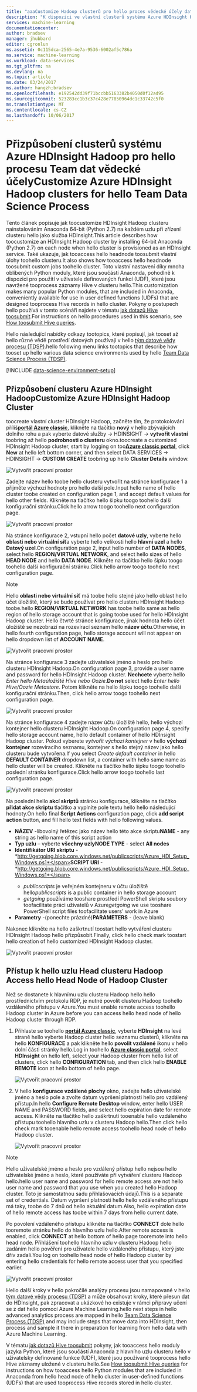 ```yaml
---
title: "aaaCustomize Hadoop clusterů pro hello proces vědecké účely dat Team | Microsoft Docs"
description: "K dispozici ve vlastní clusterů systému Azure HDInsight Hadoop oblíbených modulů Python."
services: machine-learning
documentationcenter: 
author: bradsev
manager: jhubbard
editor: cgronlun
ms.assetid: 0c115dca-2565-4e7a-9536-6002af5c786a
ms.service: machine-learning
ms.workload: data-services
ms.tgt_pltfrm: na
ms.devlang: na
ms.topic: article
ms.date: 03/24/2017
ms.author: hangzh;bradsev
ms.openlocfilehash: e192542dd39f71bccbb5163382b4050d0f12ad95
ms.sourcegitcommit: 523283cc1b3c37c428e77850964dc1c33742c5f0
ms.translationtype: MT
ms.contentlocale: cs-CZ
ms.lasthandoff: 10/06/2017
---
```

# <a name="customize-azure-hdinsight-hadoop-clusters-for-hello-team-data-science-process"></a><span data-ttu-id="09d96-103">Přizpůsobení clusterů systému Azure HDInsight Hadoop pro hello procesu Team dat vědecké účely</span><span class="sxs-lookup"><span data-stu-id="09d96-103">Customize Azure HDInsight Hadoop clusters for hello Team Data Science Process</span></span>
<span data-ttu-id="09d96-104">Tento článek popisuje jak toocustomize HDInsight Hadoop clusteru nainstalováním Anaconda 64-bit (Python 2.7) na každém uzlu při zřízení clusteru hello jako služba HDInsight.</span><span class="sxs-lookup"><span data-stu-id="09d96-104">This article describes how toocustomize an HDInsight Hadoop cluster by installing 64-bit Anaconda (Python 2.7) on each node when hello cluster is provisioned as an HDInsight service.</span></span> <span data-ttu-id="09d96-105">Také ukazuje, jak tooaccess hello headnode toosubmit vlastní úlohy toohello clusteru.</span><span class="sxs-lookup"><span data-stu-id="09d96-105">It also shows how tooaccess hello headnode toosubmit custom jobs toohello cluster.</span></span> <span data-ttu-id="09d96-106">Toto vlastní nastavení díky mnoha oblíbených Python moduly, které jsou součástí Anaconda, pohodlně k dispozici pro použití v uživatele definovaných funkcí (UDF), které jsou navržené tooprocess záznamy Hive v clusteru hello.</span><span class="sxs-lookup"><span data-stu-id="09d96-106">This customization makes many popular Python modules, that are included in Anaconda, conveniently available for use in user defined functions (UDFs) that are designed tooprocess Hive records in hello cluster.</span></span> <span data-ttu-id="09d96-107">Pokyny o postupech hello používá v tomto scénáři najdete v tématu [jak dotazů Hive toosubmit](machine-learning-data-science-move-hive-tables.md#submit).</span><span class="sxs-lookup"><span data-stu-id="09d96-107">For instructions on hello procedures used in this scenario, see [How toosubmit Hive queries](machine-learning-data-science-move-hive-tables.md#submit).</span></span>

<span data-ttu-id="09d96-108">Hello následující nabídky odkazy tootopics, které popisují, jak tooset až hello různé vědě prostředí datových používají v hello [tým datové vědy procesu (TDSP)](data-science-process-overview.md).</span><span class="sxs-lookup"><span data-stu-id="09d96-108">hello following menu links tootopics that describe how tooset up hello various data science environments used by hello [Team Data Science Process (TDSP)](data-science-process-overview.md).</span></span>

[!INCLUDE [data-science-environment-setup](../../includes/cap-setup-environments.md)]

## <span data-ttu-id="09d96-109"><a name="customize"></a>Přizpůsobení clusteru Azure HDInsight Hadoop</span><span class="sxs-lookup"><span data-stu-id="09d96-109"><a name="customize"></a>Customize Azure HDInsight Hadoop Cluster</span></span>
<span data-ttu-id="09d96-110">toocreate vlastní cluster HDInsight Hadoop, začněte tím, že protokolování příliš[**portál Azure classic**](https://manage.windowsazure.com/), klikněte na tlačítko **nový** v hello zbývajících dolního rohu a pak vyberte datové služby -> HDINSIGHT -> **vytvořit vlastní** toobring až hello **podrobnosti o clusteru** okno.</span><span class="sxs-lookup"><span data-stu-id="09d96-110">toocreate a customized HDInsight Hadoop cluster, start by logging on too[**Azure classic portal**](https://manage.windowsazure.com/), click **New** at hello left bottom corner, and then select DATA SERVICES -> HDINSIGHT -> **CUSTOM CREATE** toobring up hello **Cluster Details** window.</span></span> 

![Vytvořit pracovní prostor](./media/machine-learning-data-science-customize-hadoop-cluster/customize-cluster-img1.png)

<span data-ttu-id="09d96-112">Zadejte název hello toobe hello clusteru vytvořit na stránce konfigurace 1 a přijměte výchozí hodnoty pro hello další pole.</span><span class="sxs-lookup"><span data-stu-id="09d96-112">Input hello name of hello cluster toobe created on configuration page 1, and accept default values for hello other fields.</span></span> <span data-ttu-id="09d96-113">Klikněte na tlačítko hello šipku toogo toohello další konfigurační stránku.</span><span class="sxs-lookup"><span data-stu-id="09d96-113">Click hello arrow toogo toohello next configuration page.</span></span> 

![Vytvořit pracovní prostor](./media/machine-learning-data-science-customize-hadoop-cluster/customize-cluster-img1.png)

<span data-ttu-id="09d96-115">Na stránce konfigurace 2, vstupní hello počet **datové uzly**, vyberte hello **oblasti nebo virtuální síť**a vyberte hello velikosti hello **hlavní uzel** a hello **Datový uzel**.</span><span class="sxs-lookup"><span data-stu-id="09d96-115">On configuration page 2, input hello number of **DATA NODES**, select hello **REGION/VIRTUAL NETWORK**, and select hello sizes of hello **HEAD NODE** and hello **DATA NODE**.</span></span> <span data-ttu-id="09d96-116">Klikněte na tlačítko hello šipku toogo toohello další konfigurační stránku.</span><span class="sxs-lookup"><span data-stu-id="09d96-116">Click hello arrow toogo toohello next configuration page.</span></span>

> [!NOTE]
> <span data-ttu-id="09d96-117">Hello **oblasti nebo virtuální síť** má toobe hello stejné jako hello oblast hello účet úložiště, který se bude používat pro hello clusteru HDInsight Hadoop toobe.</span><span class="sxs-lookup"><span data-stu-id="09d96-117">hello **REGION/VIRTUAL NETWORK** has toobe hello same as hello region of hello storage account that is going toobe used for hello HDInsight Hadoop cluster.</span></span> <span data-ttu-id="09d96-118">Hello čtvrté stránce konfigurace, jinak hodnota hello účet úložiště se nezobrazí na rozevírací seznam hello **název účtu**.</span><span class="sxs-lookup"><span data-stu-id="09d96-118">Otherwise, in hello fourth configuration page, hello storage account will not appear on hello dropdown list of **ACCOUNT NAME**.</span></span>
> 
> 

![Vytvořit pracovní prostor](./media/machine-learning-data-science-customize-hadoop-cluster/customize-cluster-img3.png)

<span data-ttu-id="09d96-120">Na stránce konfigurace 3 zadejte uživatelské jméno a heslo pro hello clusteru HDInsight Hadoop.</span><span class="sxs-lookup"><span data-stu-id="09d96-120">On configuration page 3, provide a user name and password for hello HDInsight Hadoop cluster.</span></span> <span data-ttu-id="09d96-121">**Nechcete** vyberte hello *Enter hello Metaúložiště Hive nebo Oozie*.</span><span class="sxs-lookup"><span data-stu-id="09d96-121">**Do not** select hello *Enter hello Hive/Oozie Metastore*.</span></span> <span data-ttu-id="09d96-122">Potom klikněte na hello šipku toogo toohello další konfigurační stránku.</span><span class="sxs-lookup"><span data-stu-id="09d96-122">Then, click hello arrow toogo toohello next configuration page.</span></span> 

![Vytvořit pracovní prostor](./media/machine-learning-data-science-customize-hadoop-cluster/customize-cluster-img4.png)

<span data-ttu-id="09d96-124">Na stránce konfigurace 4 zadejte název účtu úložiště hello, hello výchozí kontejner hello clusteru HDInsight Hadoop.</span><span class="sxs-lookup"><span data-stu-id="09d96-124">On configuration page 4, specify hello storage account name, hello default container of hello HDInsight Hadoop cluster.</span></span> <span data-ttu-id="09d96-125">Pokud vyberete *vytvořit výchozí kontejner* v hello **výchozí kontejner** rozevíracího seznamu, kontejner s hello stejný název jako hello clusteru bude vytvořena.</span><span class="sxs-lookup"><span data-stu-id="09d96-125">If you select *Create default container* in hello **DEFAULT CONTAINER** dropdown list, a container with hello same name as hello cluster will be created.</span></span> <span data-ttu-id="09d96-126">Klikněte na tlačítko hello šipku toogo toohello poslední stránku konfigurace.</span><span class="sxs-lookup"><span data-stu-id="09d96-126">Click hello arrow toogo toohello last configuration page.</span></span>

![Vytvořit pracovní prostor](./media/machine-learning-data-science-customize-hadoop-cluster/customize-cluster-img5.png)

<span data-ttu-id="09d96-128">Na poslední hello **akcí skriptů** stránku konfigurace, klikněte na tlačítko **přidat akce skriptu** tlačítko a vyplníte pole textu hello hello následující hodnoty.</span><span class="sxs-lookup"><span data-stu-id="09d96-128">On hello final **Script Actions** configuration page, click **add script action** button, and fill hello text fields with hello following values.</span></span>

* <span data-ttu-id="09d96-129">**NÁZEV** -libovolný řetězec jako název hello této akce skriptu</span><span class="sxs-lookup"><span data-stu-id="09d96-129">**NAME** - any string as hello name of this script action</span></span>
* <span data-ttu-id="09d96-130">**Typ uzlu** – vyberte **všechny uzly**</span><span class="sxs-lookup"><span data-stu-id="09d96-130">**NODE TYPE** - select **All nodes**</span></span>
* <span data-ttu-id="09d96-131">**Identifikátor URI skriptu** - *http://getgoing.blob.core.windows.net/publicscripts/Azure_HDI_Setup_Windows.ps1*</span><span class="sxs-lookup"><span data-stu-id="09d96-131">**SCRIPT URI** - *http://getgoing.blob.core.windows.net/publicscripts/Azure_HDI_Setup_Windows.ps1*</span></span> 
  * <span data-ttu-id="09d96-132">*publicscripts* je veřejném kontejneru v účtu úložiště hello</span><span class="sxs-lookup"><span data-stu-id="09d96-132">*publicscripts* is a public container in hello storage account</span></span> 
  * <span data-ttu-id="09d96-133">*getgoing* používáme tooshare prostředí PowerShell skriptu soubory toofacilitate práci uživatelů v Azure</span><span class="sxs-lookup"><span data-stu-id="09d96-133">*getgoing* we use tooshare PowerShell script files toofacilitate users' work in Azure</span></span>
* <span data-ttu-id="09d96-134">**Parametry** -(ponechte prázdné)</span><span class="sxs-lookup"><span data-stu-id="09d96-134">**PARAMETERS** - (leave blank)</span></span>

<span data-ttu-id="09d96-135">Nakonec klikněte na hello zaškrtnutí toostart hello vytváření clusteru HDInsight Hadoop hello přizpůsobit.</span><span class="sxs-lookup"><span data-stu-id="09d96-135">Finally, click hello check mark toostart hello creation of hello customized HDInsight Hadoop cluster.</span></span> 

![Vytvořit pracovní prostor](./media/machine-learning-data-science-customize-hadoop-cluster/script-actions.png)

## <span data-ttu-id="09d96-137"><a name="headnode"></a>Přístup k hello uzlu Head clusteru Hadoop</span><span class="sxs-lookup"><span data-stu-id="09d96-137"><a name="headnode"></a> Access hello Head Node of Hadoop Cluster</span></span>
<span data-ttu-id="09d96-138">Než se dostanete k hlavnímu uzlu clusteru Hadoop hello hello prostřednictvím protokolu RDP, je nutné povolit clusteru Hadoop toohello vzdáleného přístupu v Azure.</span><span class="sxs-lookup"><span data-stu-id="09d96-138">You must enable remote access toohello Hadoop cluster in Azure before you can access hello head node of hello Hadoop cluster through RDP.</span></span> 

1. <span data-ttu-id="09d96-139">Přihlaste se toohello [ **portál Azure classic**](https://manage.windowsazure.com/), vyberte **HDInsight** na levé straně hello vyberte Hadoop cluster hello seznamu clusterů, klikněte na hello  **KONFIGURACE** a pak klikněte hello **povolit vzdálené** ikonu v hello dolní části stránky hello.</span><span class="sxs-lookup"><span data-stu-id="09d96-139">Log in toohello [**Azure classic portal**](https://manage.windowsazure.com/), select **HDInsight** on hello left, select your Hadoop cluster from hello list of clusters, click hello **CONFIGURATION** tab, and then click hello **ENABLE REMOTE** icon at hello bottom of hello page.</span></span>
   
    ![Vytvořit pracovní prostor](./media/machine-learning-data-science-customize-hadoop-cluster/enable-remote-access-1.png)
2. <span data-ttu-id="09d96-141">V hello **konfigurace vzdálené plochy** okno, zadejte hello uživatelské jméno a heslo pole a zvolte datum vypršení platnosti hello pro vzdálený přístup.</span><span class="sxs-lookup"><span data-stu-id="09d96-141">In hello **Configure Remote Desktop** window, enter hello USER NAME and PASSWORD fields, and select hello expiration date for remote access.</span></span> <span data-ttu-id="09d96-142">Klikněte na tlačítko hello zaškrtnutí tooenable hello vzdáleného přístupu toohello hlavního uzlu v clusteru Hadoop hello.</span><span class="sxs-lookup"><span data-stu-id="09d96-142">Then click hello check mark tooenable hello remote access toohello head node of hello Hadoop cluster.</span></span>
   
    ![Vytvořit pracovní prostor](./media/machine-learning-data-science-customize-hadoop-cluster/enable-remote-access-2.png)

> [!NOTE]
> <span data-ttu-id="09d96-144">Hello uživatelské jméno a heslo pro vzdálený přístup hello nejsou hello uživatelské jméno a heslo, které používáte při vytváření clusteru Hadoop hello.</span><span class="sxs-lookup"><span data-stu-id="09d96-144">hello user name and password for hello remote access are not hello user name and password that you use when you created hello Hadoop cluster.</span></span> <span data-ttu-id="09d96-145">Toto je samostatnou sadu přihlašovacích údajů.</span><span class="sxs-lookup"><span data-stu-id="09d96-145">This is a separate set of credentials.</span></span> <span data-ttu-id="09d96-146">Datum vypršení platnosti hello hello vzdáleného přístupu má taky, toobe do 7 dnů od hello aktuální datum.</span><span class="sxs-lookup"><span data-stu-id="09d96-146">Also, hello expiration date of hello remote access has toobe within 7 days from hello current date.</span></span>
> 
> 

<span data-ttu-id="09d96-147">Po povolení vzdáleného přístupu klikněte na tlačítko **CONNECT** dole hello tooremote stránku hello do hlavního uzlu hello.</span><span class="sxs-lookup"><span data-stu-id="09d96-147">After remote access is enabled, click **CONNECT** at hello bottom of hello page tooremote into hello head node.</span></span> <span data-ttu-id="09d96-148">Přihlášení toohello hlavního uzlu v clusteru Hadoop hello zadáním hello pověření pro uživatele hello vzdáleného přístupu, který jste dřív zadali.</span><span class="sxs-lookup"><span data-stu-id="09d96-148">You log on toohello head node of hello Hadoop cluster by entering hello credentials for hello remote access user that you specified earlier.</span></span>

![Vytvořit pracovní prostor](./media/machine-learning-data-science-customize-hadoop-cluster/enable-remote-access-3.png)

<span data-ttu-id="09d96-150">Hello další kroky v hello pokročilé analýzy procesu jsou namapované v hello [tým datové vědy procesu (TDSP)](https://azure.microsoft.com/documentation/learning-paths/cortana-analytics-process/) a může obsahovat kroky, které přesun dat do HDInsight, pak zpracovat a ukázkové ho existuje v rámci přípravy učení se z dat hello pomocí Azure Machine Learning.</span><span class="sxs-lookup"><span data-stu-id="09d96-150">hello next steps in hello advanced analytics process are mapped in hello [Team Data Science Process (TDSP)](https://azure.microsoft.com/documentation/learning-paths/cortana-analytics-process/) and may include steps that move data into HDInsight, then process and sample it there in preparation for learning from hello data with Azure Machine Learning.</span></span>

<span data-ttu-id="09d96-151">V tématu [jak dotazů Hive toosubmit](machine-learning-data-science-move-hive-tables.md#submit) pokyny, jak tooaccess hello moduly jazyka Python, které jsou součástí Anaconda z hlavního uzlu clusteru hello v uživatelsky definované funkce (UDF), které jsou používané tooprocess hello Hive záznamy uložené v clusteru hello.</span><span class="sxs-lookup"><span data-stu-id="09d96-151">See [How toosubmit Hive queries](machine-learning-data-science-move-hive-tables.md#submit) for instructions on how tooaccess hello Python modules that are included in Anaconda from hello head node of hello cluster in user-defined functions (UDFs) that are used tooprocess Hive records stored in hello cluster.</span></span>

